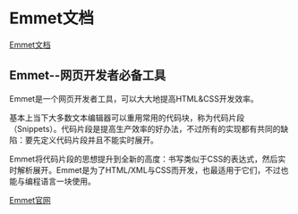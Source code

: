 # Emmet文档

[Emmet文档](http://yanxyz.github.io/emmet-docs/)

## Emmet--网页开发者必备工具

Emmet是一个网页开发者工具，可以大大地提高HTML&CSS开发效率。

基本上当下大多数文本编辑器可以重用常用的代码块，称为代码片段（Snippets）。代码片段是提高生产效率的好办法，不过所有的实现都有共同的缺陷：要先定义代码片段并且不能实时展开。

Emmet将代码片段的思想提升到全新的高度：书写类似于CSS的表达式，然后实时解析展开。Emmet是为了HTML/XML与CSS而开发，也最适用于它们，不过也能与编程语言一块使用。

[Emmet官网](https://emmet.io/)

